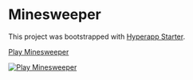 # Minesweeper

This project was bootstrapped with [Hyperapp Starter](https://github.com/kriasoft/hyperapp-starter).

[Play Minesweeper](https://frenzzy.github.io/minesweeper/)

<a href="https://frenzzy.github.io/minesweeper/" target="_blank">
<img src="https://raw.githubusercontent.com/frenzzy/minesweeper/master/public/minesweeper.jpg" alt="Play Minesweeper" />
</a>
